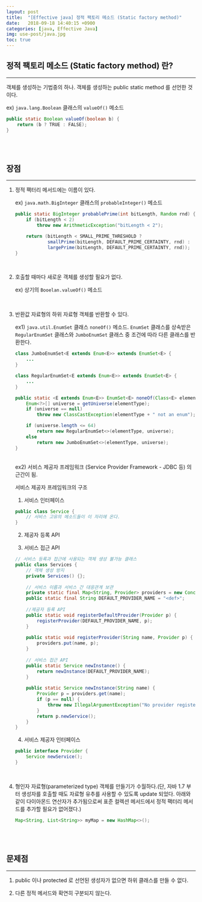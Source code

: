 ```yaml
---
layout: post
title:  "[Effective java] 정적 팩토리 메소드 (Static factory method)"
date:   2018-09-18 14:40:15 +0900
categories: [java, Effective Java]
img: use-post/java.jpg
toc: true
---
```

## 정적 팩토리 메소드 (Static factory method) 란?
***
객체를 생성하는 기법중의 하나. 객체를 생성하는 public static method 를 선언한 것이다.

ex) `java.lang.Boolean` 클래스의 `valueOf()` 메소드
```java
public static Boolean valueOf(boolean b) {
    return (b ? TRUE : FALSE);
}
```


<br/><br/>
## 장점
***
1. 정적 팩터리 메서드에는 이름이 있다.
    
    ex) `java.math.BigInteger` 클래스의 `probableInteger()` 메소드
    
    ```java
    public static BigInteger probablePrime(int bitLength, Random rnd) {
        if (bitLength < 2)
            throw new ArithmeticException("bitLength < 2");
    
        return (bitLength < SMALL_PRIME_THRESHOLD ?
                smallPrime(bitLength, DEFAULT_PRIME_CERTAINTY, rnd) :
                largePrime(bitLength, DEFAULT_PRIME_CERTAINTY, rnd));
    }
    ```
    <br/>

2. 호출할 때마다 새로운 객체를 생성할 필요가 없다.

    ex) 상기의 `Booelan.valueOf()` 메소드
    
    <br/>


3. 반환값 자료형의 하위 자료형 객체를 반환할 수 있다.

    ex1) `java.util.EnumSet` 클래스 `noneOf()` 메소드. `EnumSet` 클래스를 상속받은 `RegularEnumSet` 클래스와 `JumboEnumSet` 클래스 중 조건에 따라 다른 클래스를 반환한다. 
    
    ```java
    class JumboEnumSet<E extends Enum<E>> extends EnumSet<E> {
        ...
    }
    ```
    ```java
    class RegularEnumSet<E extends Enum<E>> extends EnumSet<E> {
        ...
    }
    ```
    ```java
    public static <E extends Enum<E>> EnumSet<E> noneOf(Class<E> elementType) {
        Enum<?>[] universe = getUniverse(elementType);
        if (universe == null)
            throw new ClassCastException(elementType + " not an enum");
    
        if (universe.length <= 64)
            return new RegularEnumSet<>(elementType, universe);
        else
            return new JumboEnumSet<>(elementType, universe);
    }
    ```
    <br/>
    ex2) 서비스 제공자 프레임워크 (Service Provider Framework - JDBC 등) 의 근간이 됨.
    
    서비스 제공자 프레임워크의 구조
    
    1) 서비스 인터페이스
    ```java
    public class Service {
        // 서비스 고유의 메소드들이 이 자리에 온다.
    }
    ```
    2) 제공자 등록 API
    
    3) 서비스 접근 API
    ```java
    // 서비스 등록과 접근에 사용되는 객체 생성 불가능 클래스
    public class Services {
        // 객체 생성 방지
        private Services() {};
        
        // 서비스 이름과 서비스 간 대응관계 보관
        private static final Map<String, Provider> providers = new ConcurrentHashMap<>();
        public static final String DEFAULT_PROVIDER_NAME = "<def>";
        
        //제공자 등록 API
        public static void registerDefaultProvider(Provider p) {
            registerProvider(DEFAULT_PROVIDER_NAME, p);
        }
        
        public static void registerProvider(String name, Provider p) {
            providers.put(name, p);
        }
        
        // 서비스 접근 API
        public static Service newInstance() {
            return newInstance(DEFAULT_PROVIDER_NAME);
        }
        
        public static Service newInstance(String name) {
            Provider p = providers.get(name);
            if (p == null) {
                throw new IllegalArgumentException("No provider registered with name: " + name);
            }
            return p.newService();
        }
    }
    ```
    4) 서비스 제공자 인터페이스
    ```java
    public interface Provider {
        Service newService();
    }
    ```
<br/>

4. 형인자 자료형(parameterized type) 객체를 만들기가 수월하다.(단, 자바 1.7 부터 생성자를 호출할 때도 자료형 유추를 사용할 수 있도록 update 되었다. 아래와 같이 다이아몬드 연산자가 추가됨으로써 표준 컬렉션 메서드에서 정적 팩터리 메서드를 추가할 필요가 없어졌다.)
    ```java
    Map<String, List<String>> myMap = new HashMap<>();
    ```

<br/><br/>
## 문제점
***
1. public 이나 protected 로 선언된 생성자가 없으면 하위 클래스를 만들 수 없다.

2. 다른 정적 메서드와 확연히 구분되지 않는다.
